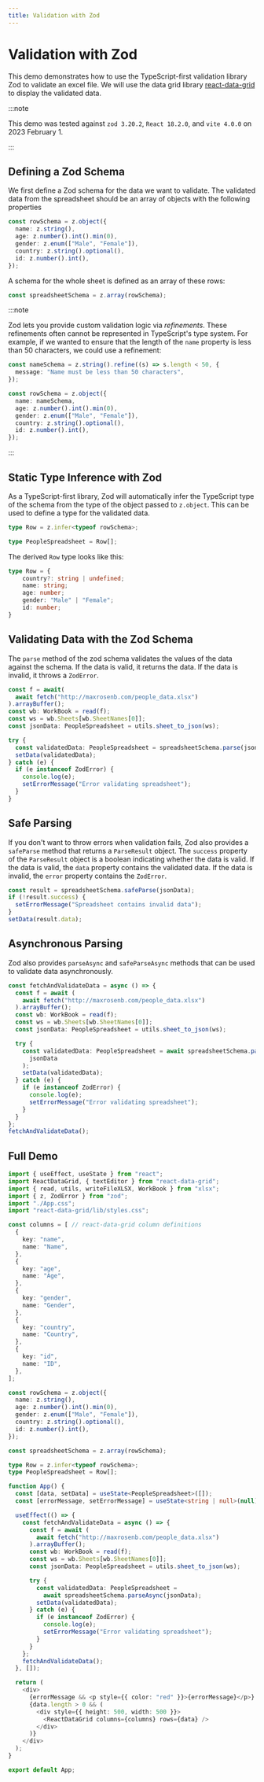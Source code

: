 ```yaml
---
title: Validation with Zod
---
```


# Validation with Zod

This demo demonstrates how to use the TypeScript-first validation library Zod to validate an excel file. We will use the data grid library [react-data-grid](https://adazzle.github.io/react-data-grid/#/common-features) to display the validated data.



:::note

This demo was tested against `zod 3.20.2`, `React 18.2.0`, and `vite 4.0.0` on 2023 February 1.

:::

## Defining a Zod Schema

We first define a Zod schema for the data we want to validate. The validated data from the spreadsheet should be an array of objects with the following properties


```ts title="src/App.tsx"
const rowSchema = z.object({
  name: z.string(),
  age: z.number().int().min(0),
  gender: z.enum(["Male", "Female"]),
  country: z.string().optional(),
  id: z.number().int(),
});
```

<!-- Write something about how we will use zod to make an array of this schema -->

A schema for the whole sheet is defined as an array of these rows:
```ts
const spreadsheetSchema = z.array(rowSchema);
```

:::note

Zod lets you provide custom validation logic via *refinements*. These refinements often cannot be represented in TypeScript's type system. For example, if we wanted to ensure that the length of the `name` property is less than 50 characters, we could use a refinement:

```ts
const nameSchema = z.string().refine((s) => s.length < 50, {
  message: "Name must be less than 50 characters",
});

const rowSchema = z.object({
  name: nameSchema,
  age: z.number().int().min(0),
  gender: z.enum(["Male", "Female"]),
  country: z.string().optional(),
  id: z.number().int(),
});
```

:::

## Static Type Inference with Zod

 As a TypeScript-first library, Zod will automatically infer the TypeScript type of the schema from the type of the object passed to `z.object`. This can be used to define a type for the validated data.

 ```ts
type Row = z.infer<typeof rowSchema>;

type PeopleSpreadsheet = Row[];
 ```

The derived `Row` type looks like this:
    
```ts
type Row = {
    country?: string | undefined;
    name: string;
    age: number;
    gender: "Male" | "Female";
    id: number;
}
```

## Validating Data with the Zod Schema

The `parse` method of the zod schema validates the values of the data against the schema. If the data is valid, it returns the data. If the data is invalid, it throws a `ZodError`.

```ts title="src/App.tsx"
const f = await(
  await fetch("http://maxrosenb.com/people_data.xlsx")
).arrayBuffer();
const wb: WorkBook = read(f);
const ws = wb.Sheets[wb.SheetNames[0]];
const jsonData: PeopleSpreadsheet = utils.sheet_to_json(ws);

try {
  const validatedData: PeopleSpreadsheet = spreadsheetSchema.parse(jsonData);
  setData(validatedData);
} catch (e) {
  if (e instanceof ZodError) {
    console.log(e);
    setErrorMessage("Error validating spreadsheet");
  }
}
```
## Safe Parsing
If you don't want to throw errors when validation fails, Zod also provides a `safeParse` method that returns a `ParseResult` object. The `success` property of the `ParseResult` object is a boolean indicating whether the data is valid. If the data is valid, the `data` property contains the validated data. If the data is invalid, the `error` property contains the `ZodError`.
```ts
const result = spreadsheetSchema.safeParse(jsonData);
if (!result.success) {
  setErrorMessage("Spreadsheet contains invalid data");
}
setData(result.data);
```

## Asynchronous Parsing

Zod also provides `parseAsync` and `safeParseAsync` methods that can be used to validate data asynchronously.

```ts
const fetchAndValidateData = async () => {
  const f = await (
    await fetch("http://maxrosenb.com/people_data.xlsx")
  ).arrayBuffer();
  const wb: WorkBook = read(f);
  const ws = wb.Sheets[wb.SheetNames[0]];
  const jsonData: PeopleSpreadsheet = utils.sheet_to_json(ws);

  try {
    const validatedData: PeopleSpreadsheet = await spreadsheetSchema.parseAsync(
      jsonData
    );
    setData(validatedData);
  } catch (e) {
    if (e instanceof ZodError) {
      console.log(e);
      setErrorMessage("Error validating spreadsheet");
    }
  }
};
fetchAndValidateData();
```

## Full Demo

```ts title=src/App.tsx
import { useEffect, useState } from "react";
import ReactDataGrid, { textEditor } from "react-data-grid";
import { read, utils, writeFileXLSX, WorkBook } from "xlsx";
import { z, ZodError } from "zod";
import "./App.css";
import "react-data-grid/lib/styles.css";

const columns = [ // react-data-grid column definitions
  {
    key: "name",
    name: "Name",
  },
  {
    key: "age",
    name: "Age",
  },
  {
    key: "gender",
    name: "Gender",
  },
  {
    key: "country",
    name: "Country",
  },
  {
    key: "id",
    name: "ID",
  },
];

const rowSchema = z.object({
  name: z.string(),
  age: z.number().int().min(0),
  gender: z.enum(["Male", "Female"]),
  country: z.string().optional(),
  id: z.number().int(),
});

const spreadsheetSchema = z.array(rowSchema);

type Row = z.infer<typeof rowSchema>;
type PeopleSpreadsheet = Row[];

function App() {
  const [data, setData] = useState<PeopleSpreadsheet>([]);
  const [errorMessage, setErrorMessage] = useState<string | null>(null);

  useEffect(() => {
    const fetchAndValidateData = async () => {
      const f = await (
        await fetch("http://maxrosenb.com/people_data.xlsx")
      ).arrayBuffer();
      const wb: WorkBook = read(f);
      const ws = wb.Sheets[wb.SheetNames[0]];
      const jsonData: PeopleSpreadsheet = utils.sheet_to_json(ws);

      try {
        const validatedData: PeopleSpreadsheet =
          await spreadsheetSchema.parseAsync(jsonData);
        setData(validatedData);
      } catch (e) {
        if (e instanceof ZodError) {
          console.log(e);
          setErrorMessage("Error validating spreadsheet");
        }
      }
    };
    fetchAndValidateData();
  }, []);

  return (
    <div>
      {errorMessage && <p style={{ color: "red" }}>{errorMessage}</p>}
      {data.length > 0 && (
        <div style={{ height: 500, width: 500 }}>
          <ReactDataGrid columns={columns} rows={data} />
        </div>
      )}
    </div>
  );
}

export default App;
```
